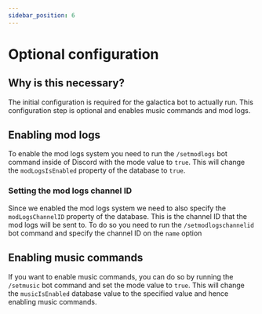 ```yaml
---
sidebar_position: 6
---
```


# Optional configuration

## Why is this necessary?

The initial configuration is required for the galactica bot to actually run. This configuration step is optional and enables music commands and mod logs.

## Enabling mod logs

To enable the mod logs system you need to run the `/setmodlogs` bot command inside of Discord with the mode value to `true`. This will change the `modLogsIsEnabled` property of the database to `true`.

### Setting the mod logs channel ID

Since we enabled the mod logs system we need to also specify the `modLogsChannelID` property of the database. This is the channel ID that the mod logs will be sent to. To do so you need to run the `/setmodlogschannelid` bot command and specify the channel ID on the `name` option

## Enabling music commands

If you want to enable music commands, you can do so by running the `/setmusic` bot command and set the mode value to `true`. This will change the `musicIsEnabled` database value to the specified value and hence enabling music commands.
